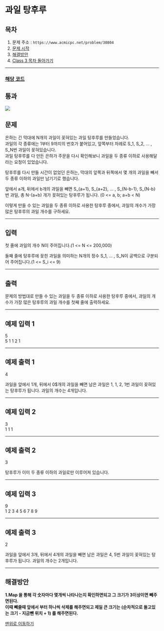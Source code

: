 # 과일 탕후루

## 목차

1. 문제 주소 : `https://www.acmicpc.net/problem/30804`
2. [문제 시작](#문제)
3. [해결방안](#해결방안)
4. [Class 3 목차 돌아가기](../README.md)
___

### [해당 코드](./과일탕후루.java)

## 통과

<img src="https://github.com/user-attachments/assets/bb3d0aed-3c85-4778-bd5c-b93db88bb860">

## 문제

은하는 긴 막대에 N개의 과일이 꽂혀있는 과일 탕후루를 만들었습니다.<br>
과일의 각 종류에는 1부터 9까지의 번호가 붙어있고, 앞쪽부터 차례로 S_1, S_2, ... , S_N번 과일이 꽂혀있습니다.<br>
과일 탕후루를 다 만든 은하가 주문을 다시 확인해보니 과일을 두 종류 이하로 사용해달라는 요청이 있었습니다.

탕후루를 다시 만들 시간이 없었던 은하는, 막대의 앞쪽과 뒤쪽에서 몇 개의 과일을 빼서 두 종류 이하의 과일만 남기기로 했습니다.<br>

앞에서 a개, 뒤에서 b개의 과일을 빼면 S_{a+1}, S_{a+2}, ... , S_{N-b-1}, S_{N-b}번 과일, 총 N-(a+b) 개가 꽂혀있는 탕후루가 됩니다. (0 <= a, b; a+b < N)

이렇게 만들 수 있는 과일을 두 종류 이하로 사용한 탕후루 중에서, 과일의 개수가 가장 많은 탕후루의 과일 개수를 구하세요.

___

## 입력

첫 줄에 과일의 개수 N이 주어집니다.(1 <= N <= 200,000)

둘째 줄에 탕후루에 꽂힌 과일을 의미하는 N개의 정수 S_1, ... , S_N이 공백으로 구분되어 주어집니다.(1 <= S_i <= 9)

___

## 출력

문제의 방법대로 만들 수 있는 과일을 두 종류 이하로 사용한 탕후루 중에서, 과일의 개수가 가장 많은 탕후루의 과일 개수를 첫째 줄에 출력하세요.

___

## 예제 입력 1

5 <br>
5 1 1 2 1

---

## 예제 출력 1

4

과일을 앞에서 1개, 뒤에서 0$개의 과일을 빼면 남은 과일은 1, 1, 2, 1번 과일이 꽂혀있는 탕후루가 됩니다. 과일의 개수는 4개입니다.

---

## 예제 입력 2

3 <br>
1 1 1 

---

## 예제 출력 2

3

탕후루가 이미 두 종류 이하의 과일로만 이루어져 있습니다.

---

## 예제 입력 3

9 <br>
1 2 3 4 5 6 7 8 9

---

## 예제 출력 3

2

과일을 앞에서 3개, 뒤에서 4개의 과일을 빼면 남은 과일은 4, 5번 과일이 꽂혀있는 탕후루가 됩니다. 과일의 개수는 2개입니다.

---

## 해결방안
**1.Map 을 통해 각 숫자마다 몇개씩 나타나는지 확인하면되고 그 크기가 3이상이면 빼주면된다.** <br>
**이때 빼줄때 앞에서 부터 하나씩 삭제를 해주면되고 제일 큰 크기는 (순차적으로 돌고있는 크기 - 지금뺀 위치 + 1) 를 해주면된다.** <br>

[맨위로 이동하기](#과일-탕후루)